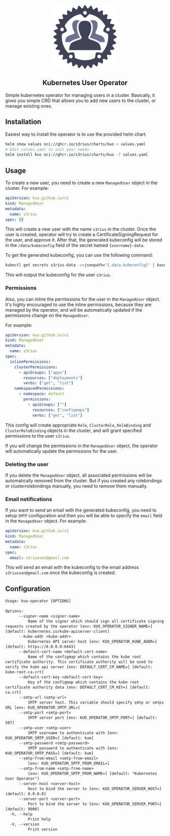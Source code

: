 <div align="center">
<img src="./logo.svg" width="200" height="200">
<h2>Kubernetes User Operator</h2>
</div>

Simple kubernetes operator for managing users in a cluster.
Basically, it gives you simple CRD that allows you to add new users to the cluster, or manage existing ones.

## Installation

Easiest way to install the operator is to use the provided helm chart.
```bash
helm show values oci://ghcr.io/s3rius/charts/kuo > values.yaml
# Edit values.yaml to suit your needs
helm install kuo oci://ghcr.io/s3rius/charts/kuo -f values.yaml
```


## Usage

To create a new user, you need to create a new `ManagedUser` object in the cluster. For example:

```yaml
apiVersion: kuo.github.io/v1
kind: ManagedUser
metadata:
  name: s3rius
spec: {}
```

This will create a new user with the name `s3rius` in the cluster. Once the user is created, operator
will try to create a CertificateSigningRequest for the user, and approve it. After that, the generated
kubeconfig will be stored in the `/data/kubeconfig` field of the secret named `{username}-data`.

To get the generated kubeconfig, you can use the following command:

```bash
kubectl get secrets s3rius-data -o=jsonpath="{.data.kubeconfig}" | base64 -d
```

This will output the kubeconfig for the user `s3rius`.

### Permissions

Also, you can inline the permissions for the user in the `ManagedUser` object. It's highly encouraged to use the inline permissions, because they are managed by the operator, and will be automatically updated if the permissions change on the `ManagedUser`.

For example:

```yaml
apiVersion: kuo.github.io/v1
kind: ManagedUser
metadata:
  name: s3rius
spec:
  inlinePermissions:
    clusterPermissions:
      - apiGroups: ["apps"]
        resources: ["deployments"]
        verbs: ["get", "list"]
    namespacedPermissions:
      - namespace: default
        permissions:
          - apiGroups: [""]
            resources: ["configmaps"]
            verbs: ["get", "list"]
```

This config will create appropriate `Role`, `ClusterRole`, `RoleBinding` and `ClusterRoleBinding` objects in the cluster, and will grant specified permissions to the user `s3rius`.

If you will change the permissions in the `ManagedUser` object, the operator will automatically update the permissions for the user.

### Deleting the user

If you delete the `ManagedUser` object, all associated permissions will be automatically removed from the cluster. But if you created any rolebindings or clusterrolebindings manually, you need to remove them manually.

### Email notifications

If you want to send an email with the generated kubeconfig, you need to setup `SMTP` configuration and then you will be able to specify the `email` field in the `ManagedUser` object. For example:

```yaml
apiVersion: kuo.github.io/v1
kind: ManagedUser
metadata:
  name: s3rius
spec:
  email: s3riussan@gmail.com
```

This will send an email with the kubeconfig to the email address `s3riussan@gmail.com` once the kubeconfig is created.


## Configuration

```
Usage: kuo-operator [OPTIONS]

Options:
      --signer-name <signer-name>
          Name of the signer which should sign all certificate signing requests created by the operator [env: KUO_OPERATOR_SIGNER_NAME=] [default: kubernetes.io/kube-apiserver-client]
      --kube-addr <kube-addr>
          Kubernetes API server host [env: KUO_OPERATOR_KUBE_ADDR=] [default: https://0.0.0.0:6443]
      --default-cert-name <default-cert-name>
          Name of the configmap which contains the kube root certificate authority. This certificate authority will be used to verify the kube api server [env: DEFAULT_CERT_CM_NAME=] [default: kube-root-ca.crt]
      --default-cert-key <default-cert-key>
          Key of the configmap which contains the kube root certificate authority data [env: DEFAULT_CERT_CM_KEY=] [default: ca.crt]
      --smtp-url <smtp-url>
          SMTP server host. This variable should specify smtp or smtps URL [env: KUO_OPERATOR_SMTP_URL=]
      --smtp-port <smtp-port>
          SMTP server port [env: KUO_OPERATOR_SMTP_PORT=] [default: 587]
      --smtp-user <smtp-user>
          SMTP username to authenticate with [env: KUO_OPERATOR_SMTP_USER=] [default: kum]
      --smtp-password <smtp-password>
          SMTP password to authenticate with [env: KUO_OPERATOR_SMTP_PASS=] [default: kum]
      --smtp-from-email <smtp-from-email>
          [env: KUO_OPERATOR_SMTP_FROM_EMAIL=]
      --smtp-from-name <smtp-from-name>
          [env: KUO_OPERATOR_SMTP_FROM_NAME=] [default: "Kubernetes User Operator"]
      --server-host <server-host>
          Host to bind the server to [env: KUO_OPERATOR_SERVER_HOST=] [default: 0.0.0.0]
      --server-port <server-port>
          Port to bind the server to [env: KUO_OPERATOR_SERVER_PORT=] [default: 9000]
  -h, --help
          Print help
  -V, --version
          Print version
```
